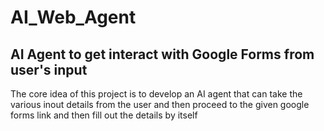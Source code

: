 # AI_Web_Agent
## AI Agent to get interact with Google Forms from user's input
The core idea of this project is to develop an AI agent that can take the various inout details from the user and then proceed to the given google forms link and then fill out the details by itself
